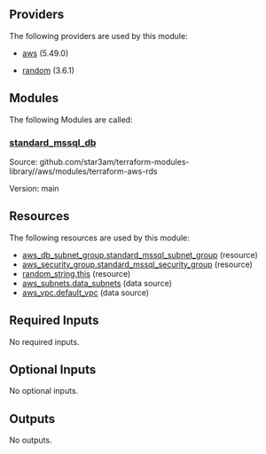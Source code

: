 ## Providers

The following providers are used by this module:

- <a name="provider_aws"></a> [aws](#provider_aws) (5.49.0)

- <a name="provider_random"></a> [random](#provider_random) (3.6.1)

## Modules

The following Modules are called:

### <a name="module_standard_mssql_db"></a> [standard_mssql_db](#module_standard_mssql_db)

Source: github.com/star3am/terraform-modules-library//aws/modules/terraform-aws-rds

Version: main

## Resources

The following resources are used by this module:

- [aws_db_subnet_group.standard_mssql_subnet_group](https://registry.terraform.io/providers/hashicorp/aws/latest/docs/resources/db_subnet_group) (resource)
- [aws_security_group.standard_mssql_security_group](https://registry.terraform.io/providers/hashicorp/aws/latest/docs/resources/security_group) (resource)
- [random_string.this](https://registry.terraform.io/providers/hashicorp/random/latest/docs/resources/string) (resource)
- [aws_subnets.data_subnets](https://registry.terraform.io/providers/hashicorp/aws/latest/docs/data-sources/subnets) (data source)
- [aws_vpc.default_vpc](https://registry.terraform.io/providers/hashicorp/aws/latest/docs/data-sources/vpc) (data source)

## Required Inputs

No required inputs.

## Optional Inputs

No optional inputs.

## Outputs

No outputs.
